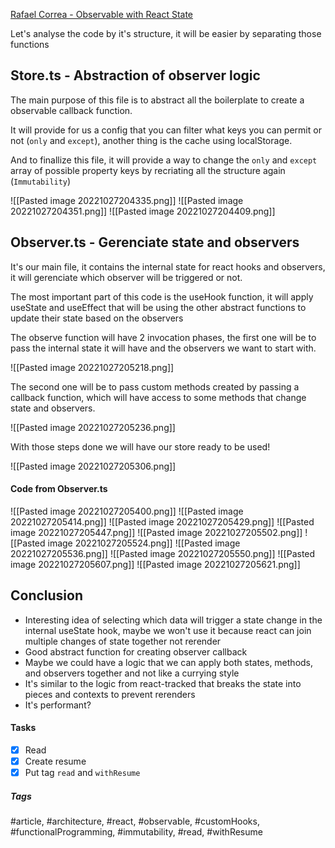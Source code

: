 [Rafael Correa - Observable with React State](https://twitter.com/darklight9811/status/1583511244266344448)

Let's analyse the code by it's structure, it will be easier  by separating those functions

## Store.ts - Abstraction of observer logic

The main purpose of this file is to abstract all the boilerplate to create a observable callback function.

It will provide for us a config that you can filter what keys you can permit or not (`only` and `except`), another thing is the cache using localStorage.

And to finallize this file, it will provide a way to change the `only` and `except` array of possible property keys by recriating all the structure again (`Immutability`)

![[Pasted image 20221027204335.png]]
![[Pasted image 20221027204351.png]]
![[Pasted image 20221027204409.png]]

## Observer.ts - Gerenciate state and observers

It's our main file, it contains the internal state for react hooks and observers, it will gerenciate which observer will be triggered or not.

The most important part of this code is the useHook function, it will apply useState and useEffect that will be using the other abstract functions to update their state based on the observers

The observe function will have 2 invocation phases, the first one will be to pass the internal state it will have and the observers we want to start with. 

![[Pasted image 20221027205218.png]]

The second one will be to pass custom methods created by passing a callback function, which will have access to some methods that change state and observers.

![[Pasted image 20221027205236.png]]

With those steps done we will have our store ready to be used!

![[Pasted image 20221027205306.png]]

#### Code from Observer.ts

![[Pasted image 20221027205400.png]]
![[Pasted image 20221027205414.png]]
![[Pasted image 20221027205429.png]]
![[Pasted image 20221027205447.png]]
![[Pasted image 20221027205502.png]]
![[Pasted image 20221027205524.png]]
![[Pasted image 20221027205536.png]]
![[Pasted image 20221027205550.png]]
![[Pasted image 20221027205607.png]]
![[Pasted image 20221027205621.png]]

## Conclusion

- Interesting idea of selecting which data will trigger a state change in the internal useState hook, maybe we won't use it because react can join multiple changes of state together not rerender
- Good abstract function for creating observer callback
- Maybe we could have a logic that we can apply both states, methods, and observers together and not like a currying style
- It's similar to the logic from react-tracked that breaks the state into pieces and contexts to prevent rerenders
- It's performant?


#### Tasks
- [x] Read
- [x] Create resume
- [x] Put tag `read` and `withResume`

##### Tags
#article, #architecture, #react, #observable, #customHooks, #functionalProgramming, #immutability, #read, #withResume
